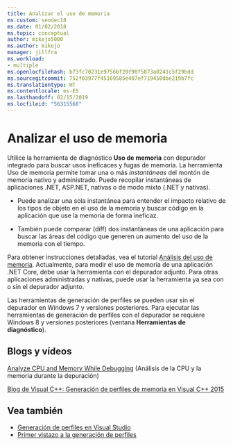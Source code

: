```yaml
---
title: Analizar el uso de memoria
ms.custom: seodec18
ms.date: 01/02/2018
ms.topic: conceptual
author: mikejo5000
ms.author: mikejo
manager: jillfra
ms.workload:
- multiple
ms.openlocfilehash: b73fc70231e9756bf20f90f5873a0241c5f29bdd
ms.sourcegitcommit: 752f03977f45169585e407ef719450dbe219b7fc
ms.translationtype: HT
ms.contentlocale: es-ES
ms.lasthandoff: 02/15/2019
ms.locfileid: "56315568"
---
```

# <a name="analyze-memory-usage"></a>Analizar el uso de memoria
Utilice la herramienta de diagnóstico **Uso de memoria** con depurador integrado para buscar usos ineficaces y fugas de memoria. La herramienta Uso de memoria permite tomar una o más *instantáneas* del montón de memoria nativo y administrado. Puede recopilar instantáneas de aplicaciones .NET, ASP.NET, nativas o de modo mixto (.NET y nativas).

-   Puede analizar una sola instantánea para entender el impacto relativo de los tipos de objeto en el uso de la memoria y buscar código en la aplicación que use la memoria de forma ineficaz.

-   También puede comparar (diff) dos instantáneas de una aplicación para buscar las áreas del código que generen un aumento del uso de la memoria con el tiempo.

Para obtener instrucciones detalladas, vea el tutorial [Análisis del uso de memoria](../profiling/memory-usage.md).  Actualmente, para medir el uso de memoria de una aplicación .NET Core, debe usar la herramienta con el depurador adjunto. Para otras aplicaciones administradas y nativas, puede usar la herramienta ya sea con o sin el depurador adjunto.

Las herramientas de generación de perfiles se pueden usar sin el depurador en Windows 7 y versiones posteriores. Para ejecutar las herramientas de generación de perfiles con el depurador se requiere Windows 8 y versiones posteriores (ventana **Herramientas de diagnóstico**).

## <a name="blogs-and-videos"></a>Blogs y vídeos

[Analyze CPU and Memory While Debugging](https://devblogs.microsoft.com/visualstudio/analyze-cpu-memory-while-debugging/) (Análisis de la CPU y la memoria durante la depuración)

[Blog de Visual C++: Generación de perfiles de memoria en Visual C++ 2015](https://blogs.msdn.microsoft.com/vcblog/2015/10/21/memory-profiling-in-visual-c-2015/)

## <a name="see-also"></a>Vea también

- [Generación de perfiles en Visual Studio](../profiling/index.md)
- [Primer vistazo a la generación de perfiles](../profiling/profiling-feature-tour.md)